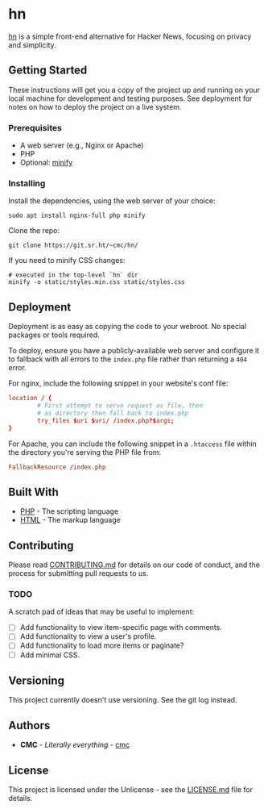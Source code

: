 # hn

[hn](https://hn.cleberg.net) is a simple front-end alternative for Hacker 
News, focusing on privacy and simplicity.

## Getting Started

These instructions will get you a copy of the project up and running on your 
local machine for development and testing purposes. See deployment for notes on 
how to deploy the project on a live system.

### Prerequisites

- A web server (e.g., Nginx or Apache)
- PHP
- Optional: [minify](https://github.com/tdewolff/minify/tree/master/cmd/minify)

### Installing

Install the dependencies, using the web server of your choice:

```
sudo apt install nginx-full php minify
```

Clone the repo:

```
git clone https://git.sr.ht/~cmc/hn/
```

If you need to minify CSS changes:

```
# executed in the top-level `hn` dir
minify -o static/styles.min.css static/styles.css
```

## Deployment

Deployment is as easy as copying the code to your webroot. No special packages 
or tools required.

To deploy, ensure you have a publicly-available web server and configure it to 
fallback with all errors to the `index.php` file rather than returning a `404` 
error.

For nginx, include the following snippet in your website's conf file:

```conf
location / {
        # First attempt to serve request as file, then
        # as directory then fall back to index.php
        try_files $uri $uri/ /index.php?$args;
}
```

For Apache, you can include the following snippet in a `.htaccess` file within 
the directory you're serving the PHP file from:

```conf
FallbackResource /index.php
```

## Built With

* [PHP](https://www.php.net/) - The scripting language
* [HTML](https://html.spec.whatwg.org/multipage/) - The markup language

## Contributing

Please read [CONTRIBUTING.md](./CONTRIBUTING.md) for details on our code of 
conduct, and the process for submitting pull requests to us.

### TODO

A scratch pad of ideas that may be useful to implement:

- [ ] Add functionality to view item-specific page with comments.
- [ ] Add functionality to view a user's profile.
- [ ] Add functionality to load more items or paginate?
- [ ] Add minimal CSS.

## Versioning

This project currently doesn't use versioning. See the git log instead.

## Authors

* **CMC** - *Literally everything* - [cmc](https://sr.ht/~cmc/)

## License

This project is licensed under the Unlicense - see the 
[LICENSE.md](./LICENSE.md) file for details.
